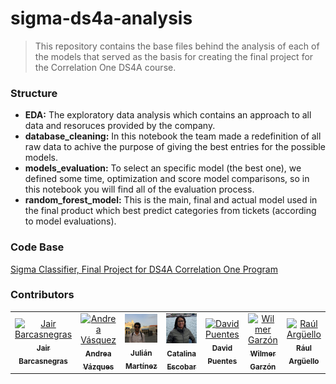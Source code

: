 # sigma-ds4a-analysis
> This repository contains the base files behind the analysis of each of the models that served as the basis for creating the final project for the Correlation One DS4A course.

### Structure
 - **EDA:** The exploratory data analysis which contains an approach to all data and resoruces provided by the company.
 - **database_cleaning:** In this notebook the team made a redefinition of all raw data to achive the purpose of giving the best entries for the possible models.
 - **models_evaluation:** To select an specific model (the best one), we defined some time, optimization and score model comparisons, so in this notebook you will find all of the evaluation process.
 - **random_forest_model:** This is the main, final and actual model used in the final product which best predict categories from tickets (according to model evaluations).
 
### Code Base
<a href="https://github.com/barcasnerd/sigma-ds4a-classifier">Sigma Classifier, Final Project for DS4A Correlation One Program</a>

### Contributors
<table>
  <tr>
    <td align="center"><a href="https://github.com/barcasnerd/sigma-ds4a-classifier"><img src="https://yt3.ggpht.com/ytc/AKedOLRKG8rPQxRrz0d6zR4zQ3IpsG_PUbzz50pRI_aQxg=s900-c-k-c0x00ffffff-no-rj" width="460" alt="Jair Barcasnegras"/><br /><sub><b>Jair Barcasnegras</b></sub></a></td>
    <td align="center"><a href="https://github.com/barcasnerd/sigma-ds4a-classifier"><img src="https://media-exp1.licdn.com/dms/image/C5603AQFy33q3jW-Vcg/profile-displayphoto-shrink_200_200/0/1619799197169?e=1635379200&v=beta&t=S3sP3uup7k8-xXn3b0N4-SOGl6LmR6BHS7XKs4RyJN4" width="460" alt="Andrea Vásquez"/><br /><sub><b>Andrea Vázques</b></sub></a></td>
    <td align="center"><a href="https://github.com/barcasnerd/sigma-ds4a-classifier"><img src="https://raw.githubusercontent.com/barcasnerd/sigma-ds4a-classifier/jair-changes/images/jm.jpg" width="460" alt="Julián Martínez"/><br /><sub><b>Julián Martínez</b></sub></a></td>
    <td align="center"><a href="https://github.com/barcasnerd/sigma-ds4a-classifier"><img src="https://raw.githubusercontent.com/barcasnerd/sigma-ds4a-classifier/jair-changes/images/ce.jpg" width="460" alt="Catalina Escobar "/><br /><sub><b>Catalina Escobar</b></sub></a></td>
    <td align="center"><a href="https://github.com/barcasnerd/sigma-ds4a-classifier"><img src="https://static.wixstatic.com/media/82a5ff_a6dcca694acb488481cbbe766f25df00~mv2.jpg/v1/fill/w_260,h_260,al_c,q_80,usm_0.66_1.00_0.01/David%20Puentes%202_cuadrado.webp" width="460" alt="David Puentes"/><br /><sub><b>David Puentes</b></sub></a></td>
    <td align="center"><a href="https://github.com/barcasnerd/sigma-ds4a-classifier"><img src="https://media-exp1.licdn.com/dms/image/C4E03AQHBOUkFROuCJw/profile-displayphoto-shrink_200_200/0/1579516875894?e=1635379200&v=beta&t=kfdyxeRlyqsPjTJ9s8CV5HKRHC0GgS9JqzDNVRIszs8" width="460" alt="Wilmer Garzón"/><br /><sub><b>Wilmer Garzón</b></sub></a></td>
    <td align="center"><a href="https://github.com/barcasnerd/sigma-ds4a-classifier"><img src="https://media-exp1.licdn.com/dms/image/C4D03AQEssNee_43rsQ/profile-displayphoto-shrink_800_800/0/1581450649082?e=1635379200&v=beta&t=sAWf2rxaOo0APOKLqLhVgoDKToW1vfTrRYw4AVp92cg" width="460" alt="Raúl Argüello"/><br /><sub><b>Rául Argüello</b></sub></a></td>
  </tr>
</table>
